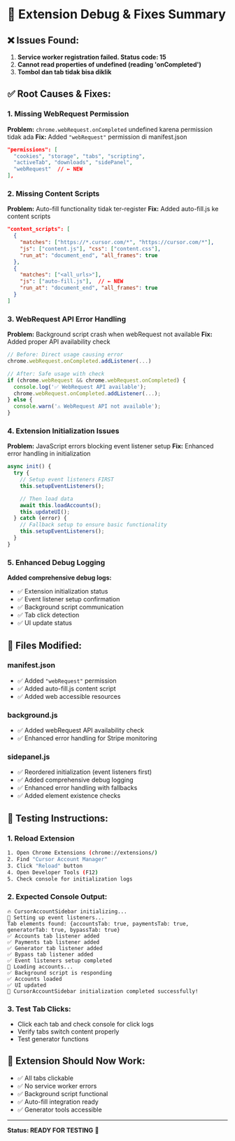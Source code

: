# 🔧 **Extension Debug & Fixes Summary**

## ❌ **Issues Found:**

1. **Service worker registration failed. Status code: 15**
2. **Cannot read properties of undefined (reading 'onCompleted')**
3. **Tombol dan tab tidak bisa diklik**

## ✅ **Root Causes & Fixes:**

### **1. Missing WebRequest Permission**

**Problem:** `chrome.webRequest.onCompleted` undefined karena permission tidak ada
**Fix:** Added `"webRequest"` permission di manifest.json

```json
"permissions": [
  "cookies", "storage", "tabs", "scripting",
  "activeTab", "downloads", "sidePanel",
  "webRequest"  // ← NEW
],
```

### **2. Missing Content Scripts**

**Problem:** Auto-fill functionality tidak ter-register
**Fix:** Added auto-fill.js ke content scripts

```json
"content_scripts": [
  {
    "matches": ["https://*.cursor.com/*", "https://cursor.com/*"],
    "js": ["content.js"], "css": ["content.css"],
    "run_at": "document_end", "all_frames": true
  },
  {
    "matches": ["<all_urls>"],
    "js": ["auto-fill.js"],  // ← NEW
    "run_at": "document_end", "all_frames": true
  }
]
```

### **3. WebRequest API Error Handling**

**Problem:** Background script crash when webRequest not available
**Fix:** Added proper API availability check

```javascript
// Before: Direct usage causing error
chrome.webRequest.onCompleted.addListener(...)

// After: Safe usage with check
if (chrome.webRequest && chrome.webRequest.onCompleted) {
  console.log('✅ WebRequest API available');
  chrome.webRequest.onCompleted.addListener(...);
} else {
  console.warn('⚠️ WebRequest API not available');
}
```

### **4. Extension Initialization Issues**

**Problem:** JavaScript errors blocking event listener setup
**Fix:** Enhanced error handling in initialization

```javascript
async init() {
  try {
    // Setup event listeners FIRST
    this.setupEventListeners();

    // Then load data
    await this.loadAccounts();
    this.updateUI();
  } catch (error) {
    // Fallback setup to ensure basic functionality
    this.setupEventListeners();
  }
}
```

### **5. Enhanced Debug Logging**

**Added comprehensive debug logs:**

- ✅ Extension initialization status
- ✅ Event listener setup confirmation
- ✅ Background script communication
- ✅ Tab click detection
- ✅ UI update status

## 🎯 **Files Modified:**

### **manifest.json**

- ✅ Added `"webRequest"` permission
- ✅ Added auto-fill.js content script
- ✅ Added web accessible resources

### **background.js**

- ✅ Added webRequest API availability check
- ✅ Enhanced error handling for Stripe monitoring

### **sidepanel.js**

- ✅ Reordered initialization (event listeners first)
- ✅ Added comprehensive debug logging
- ✅ Enhanced error handling with fallbacks
- ✅ Added element existence checks

## 🧪 **Testing Instructions:**

### **1. Reload Extension**

```bash
1. Open Chrome Extensions (chrome://extensions/)
2. Find "Cursor Account Manager"
3. Click "Reload" button
4. Open Developer Tools (F12)
5. Check console for initialization logs
```

### **2. Expected Console Output:**

```
🔥 CursorAccountSidebar initializing...
🔧 Setting up event listeners...
Tab elements found: {accountsTab: true, paymentsTab: true, generatorTab: true, bypassTab: true}
✅ Accounts tab listener added
✅ Payments tab listener added
✅ Generator tab listener added
✅ Bypass tab listener added
✅ Event listeners setup completed
📡 Loading accounts...
✅ Background script is responding
✅ Accounts loaded
✅ UI updated
🎉 CursorAccountSidebar initialization completed successfully!
```

### **3. Test Tab Clicks:**

- Click each tab and check console for click logs
- Verify tabs switch content properly
- Test generator functions

## 🚀 **Extension Should Now Work:**

- ✅ All tabs clickable
- ✅ No service worker errors
- ✅ Background script functional
- ✅ Auto-fill integration ready
- ✅ Generator tools accessible

---

**Status: READY FOR TESTING** 🎉
